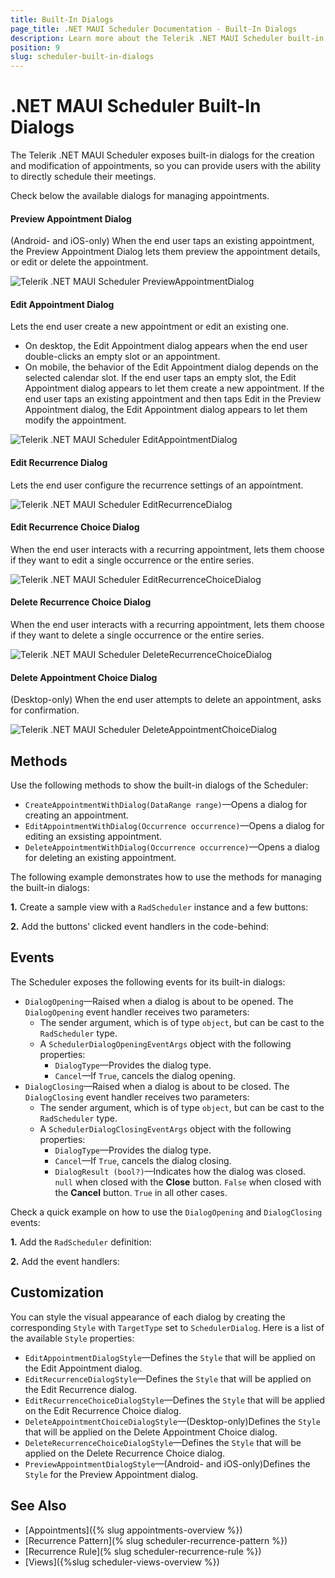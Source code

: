 ```yaml
---
title: Built-In Dialogs
page_title: .NET MAUI Scheduler Documentation - Built-In Dialogs
description: Learn more about the Telerik .NET MAUI Scheduler built-in dialogs for creating, editing, and deleting appointments.
position: 9
slug: scheduler-built-in-dialogs
---
```


# .NET MAUI Scheduler Built-In Dialogs

The Telerik .NET MAUI Scheduler exposes built-in dialogs for the creation and modification of appointments, so you can provide users with the ability to directly schedule their meetings.

Check below the available dialogs for managing appointments.

#### Preview Appointment Dialog

(Android- and iOS-only) When the end user taps an existing appointment, the Preview Appointment Dialog lets them preview the appointment details, or edit or delete the appointment. 

![Telerik .NET MAUI Scheduler PreviewAppointmentDialog](images/scheduler-dialogs-preview.png)

#### Edit Appointment Dialog

Lets the end user create a new appointment or edit an existing one. 

* On desktop, the Edit Appointment dialog appears when the end user double-clicks an empty slot or an appointment. 
* On mobile, the behavior of the Edit Appointment dialog depends on the selected calendar slot. If the end user taps an empty slot, the Edit Appointment dialog appears to let them create a new appointment. If the end user taps an existing appointment and then taps Edit in the Preview Appointment dialog, the Edit Appointment dialog appears to let them modify the appointment.

![Telerik .NET MAUI Scheduler EditAppointmentDialog](images/scheduler-dialogs-editappointment.png)

#### Edit Recurrence Dialog

Lets the end user configure the recurrence settings of an appointment.

![Telerik .NET MAUI Scheduler EditRecurrenceDialog](images/scheduler-dialogs-editrecurrence.png)

#### Edit Recurrence Choice Dialog

When the end user interacts with a recurring appointment, lets them choose if they want to edit a single occurrence or the entire series.

![Telerik .NET MAUI Scheduler EditRecurrenceChoiceDialog](images/scheduler-dialogs-recurrencechoice.png)

#### Delete Recurrence Choice Dialog

When the end user interacts with a recurring appointment, lets them choose if they want to delete a single occurrence or the entire series.

![Telerik .NET MAUI Scheduler DeleteRecurrenceChoiceDialog](images/scheduler-dialogs-deleterecurrencechoice.png)

#### Delete Appointment Choice Dialog

(Desktop-only) When the end user attempts to delete an appointment, asks for confirmation.

![Telerik .NET MAUI Scheduler DeleteAppointmentChoiceDialog](images/scheduler-dialogs-deleteappointmentchoice.png)

## Methods

Use the following methods to show the built-in dialogs of the Scheduler:

* `CreateAppointmentWithDialog(DataRange range)`&mdash;Opens a dialog for creating an appointment.
* `EditAppointmentWithDialog(Occurrence occurrence)`&mdash;Opens a dialog for editing an exsisting appointment.
* `DeleteAppointmentWithDialog(Occurrence occurrence)`&mdash;Opens a dialog for deleting an existing appointment.

The following example demonstrates how to use the methods for managing the built-in dialogs:

**1.** Create a sample view with a `RadScheduler` instance and a few buttons:

<snippet id='scheduler-dialogs-methods-xaml' />

**2.** Add the buttons' clicked event handlers in the code-behind:

<snippet id='scheduler-dialogs-methods-eventhandlers' />

## Events

The Scheduler exposes the following events for its built-in dialogs:

* `DialogOpening`&mdash;Raised when a dialog is about to be opened. The `DialogOpening` event handler receives two parameters:
    * The sender argument, which is of type `object`, but can be cast to the `RadScheduler` type.
    * A `SchedulerDialogOpeningEventArgs` object with the following properties:
       * `DialogType`&mdash;Provides the dialog type.
       * `Cancel`&mdash;If `True`, cancels the dialog opening.
* `DialogClosing`&mdash;Raised when a dialog is about to be closed. The `DialogClosing` event handler receives two parameters:
    * The sender argument, which is of type `object`, but can be cast to the `RadScheduler` type.
    * A `SchedulerDialogClosingEventArgs` object with the following properties:
       * `DialogType`&mdash;Provides the dialog type.
       * `Cancel`&mdash;If `True`, cancels the dialog closing.
       * `DialogResult (bool?)`&mdash;Indicates how the dialog was closed. `null` when closed with the **Close** button. `False` when closed with the **Cancel** button. `True` in all other cases.

Check a quick example on how to use the `DialogOpening` and `DialogClosing` events:

**1.** Add the `RadScheduler` definition:

<snippet id='scheduler-dialogs-events-xaml' />

**2.** Add the event handlers:

<snippet id='scheduler-dialogs-events' />

## Customization

You can style the visual appearance of each dialog by creating the corresponding `Style` with `TargetType` set to `SchedulerDialog`. Here is a list of the available `Style` properties:

* `EditAppointmentDialogStyle`&mdash;Defines the `Style` that will be applied on the Edit Appointment dialog.
* `EditRecurrenceDialogStyle`&mdash;Defines the `Style` that will be applied on the Edit Recurrence dialog.
* `EditRecurrenceChoiceDialogStyle`&mdash;Defines the `Style` that will be applied on the Edit Recurrence Choice dialog.
* `DeleteAppointmentChoiceDialogStyle`&mdash;(Desktop-only)Defines the `Style` that will be applied on the Delete Appointment Choice dialog.
* `DeleteRecurrenceChoiceDialogStyle`&mdash;Defines the `Style` that will be applied on the Delete Recurrence Choice dialog.
* `PreviewAppointmentDialogStyle`&mdash;(Android- and iOS-only)Defines the `Style` for the Preview Appointment dialog. 

## See Also

- [Appointments]({% slug appointments-overview %})
- [Recurrence Pattern](% slug scheduler-recurrence-pattern %})
- [Recurrence Rule](% slug scheduler-recurrence-rule %})
- [Views]({%slug scheduler-views-overview %})
